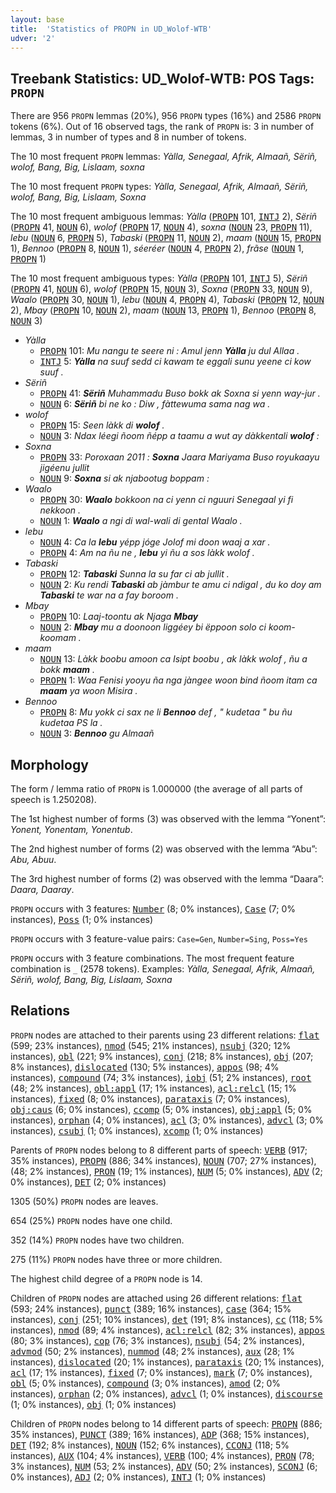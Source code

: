 ```yaml
---
layout: base
title:  'Statistics of PROPN in UD_Wolof-WTB'
udver: '2'
---
```


## Treebank Statistics: UD_Wolof-WTB: POS Tags: `PROPN`

There are 956 `PROPN` lemmas (20%), 956 `PROPN` types (16%) and 2586 `PROPN` tokens (6%).
Out of 16 observed tags, the rank of `PROPN` is: 3 in number of lemmas, 3 in number of types and 8 in number of tokens.

The 10 most frequent `PROPN` lemmas: <em>Yàlla, Senegaal, Afrik, Almaañ, Sëriñ, wolof, Bang, Big, Lislaam, soxna</em>

The 10 most frequent `PROPN` types:  <em>Yàlla, Senegaal, Afrik, Almaañ, Sëriñ, wolof, Bang, Big, Lislaam, Soxna</em>

The 10 most frequent ambiguous lemmas: <em>Yàlla</em> (<tt><a href="wo_wtb-pos-PROPN.html">PROPN</a></tt> 101, <tt><a href="wo_wtb-pos-INTJ.html">INTJ</a></tt> 2), <em>Sëriñ</em> (<tt><a href="wo_wtb-pos-PROPN.html">PROPN</a></tt> 41, <tt><a href="wo_wtb-pos-NOUN.html">NOUN</a></tt> 6), <em>wolof</em> (<tt><a href="wo_wtb-pos-PROPN.html">PROPN</a></tt> 17, <tt><a href="wo_wtb-pos-NOUN.html">NOUN</a></tt> 4), <em>soxna</em> (<tt><a href="wo_wtb-pos-NOUN.html">NOUN</a></tt> 23, <tt><a href="wo_wtb-pos-PROPN.html">PROPN</a></tt> 11), <em>lebu</em> (<tt><a href="wo_wtb-pos-NOUN.html">NOUN</a></tt> 6, <tt><a href="wo_wtb-pos-PROPN.html">PROPN</a></tt> 5), <em>Tabaski</em> (<tt><a href="wo_wtb-pos-PROPN.html">PROPN</a></tt> 11, <tt><a href="wo_wtb-pos-NOUN.html">NOUN</a></tt> 2), <em>maam</em> (<tt><a href="wo_wtb-pos-NOUN.html">NOUN</a></tt> 15, <tt><a href="wo_wtb-pos-PROPN.html">PROPN</a></tt> 1), <em>Bennoo</em> (<tt><a href="wo_wtb-pos-PROPN.html">PROPN</a></tt> 8, <tt><a href="wo_wtb-pos-NOUN.html">NOUN</a></tt> 1), <em>séeréer</em> (<tt><a href="wo_wtb-pos-NOUN.html">NOUN</a></tt> 4, <tt><a href="wo_wtb-pos-PROPN.html">PROPN</a></tt> 2), <em>frãse</em> (<tt><a href="wo_wtb-pos-NOUN.html">NOUN</a></tt> 1, <tt><a href="wo_wtb-pos-PROPN.html">PROPN</a></tt> 1)

The 10 most frequent ambiguous types:  <em>Yàlla</em> (<tt><a href="wo_wtb-pos-PROPN.html">PROPN</a></tt> 101, <tt><a href="wo_wtb-pos-INTJ.html">INTJ</a></tt> 5), <em>Sëriñ</em> (<tt><a href="wo_wtb-pos-PROPN.html">PROPN</a></tt> 41, <tt><a href="wo_wtb-pos-NOUN.html">NOUN</a></tt> 6), <em>wolof</em> (<tt><a href="wo_wtb-pos-PROPN.html">PROPN</a></tt> 15, <tt><a href="wo_wtb-pos-NOUN.html">NOUN</a></tt> 3), <em>Soxna</em> (<tt><a href="wo_wtb-pos-PROPN.html">PROPN</a></tt> 33, <tt><a href="wo_wtb-pos-NOUN.html">NOUN</a></tt> 9), <em>Waalo</em> (<tt><a href="wo_wtb-pos-PROPN.html">PROPN</a></tt> 30, <tt><a href="wo_wtb-pos-NOUN.html">NOUN</a></tt> 1), <em>lebu</em> (<tt><a href="wo_wtb-pos-NOUN.html">NOUN</a></tt> 4, <tt><a href="wo_wtb-pos-PROPN.html">PROPN</a></tt> 4), <em>Tabaski</em> (<tt><a href="wo_wtb-pos-PROPN.html">PROPN</a></tt> 12, <tt><a href="wo_wtb-pos-NOUN.html">NOUN</a></tt> 2), <em>Mbay</em> (<tt><a href="wo_wtb-pos-PROPN.html">PROPN</a></tt> 10, <tt><a href="wo_wtb-pos-NOUN.html">NOUN</a></tt> 2), <em>maam</em> (<tt><a href="wo_wtb-pos-NOUN.html">NOUN</a></tt> 13, <tt><a href="wo_wtb-pos-PROPN.html">PROPN</a></tt> 1), <em>Bennoo</em> (<tt><a href="wo_wtb-pos-PROPN.html">PROPN</a></tt> 8, <tt><a href="wo_wtb-pos-NOUN.html">NOUN</a></tt> 3)


* <em>Yàlla</em>
  * <tt><a href="wo_wtb-pos-PROPN.html">PROPN</a></tt> 101: <em>Mu nangu te seere ni : Amul jenn <b>Yàlla</b> ju dul Allaa .</em>
  * <tt><a href="wo_wtb-pos-INTJ.html">INTJ</a></tt> 5: <em><b>Yàlla</b> na suuf sedd ci kawam te eggali sunu yeene ci kow suuf .</em>
* <em>Sëriñ</em>
  * <tt><a href="wo_wtb-pos-PROPN.html">PROPN</a></tt> 41: <em><b>Sëriñ</b> Muhammadu Buso bokk ak Soxna si yenn way-jur .</em>
  * <tt><a href="wo_wtb-pos-NOUN.html">NOUN</a></tt> 6: <em><b>Sëriñ</b> bi ne ko : Diw , fàttewuma sama nag wa .</em>
* <em>wolof</em>
  * <tt><a href="wo_wtb-pos-PROPN.html">PROPN</a></tt> 15: <em>Seen làkk di <b>wolof</b> .</em>
  * <tt><a href="wo_wtb-pos-NOUN.html">NOUN</a></tt> 3: <em>Ndax léegi ñoom ñépp a taamu a wut ay dàkkentali <b>wolof</b> :</em>
* <em>Soxna</em>
  * <tt><a href="wo_wtb-pos-PROPN.html">PROPN</a></tt> 33: <em>Poroxaan 2011 : <b>Soxna</b> Jaara Mariyama Buso royukaayu jigéenu jullit</em>
  * <tt><a href="wo_wtb-pos-NOUN.html">NOUN</a></tt> 9: <em><b>Soxna</b> si ak njabootug boppam :</em>
* <em>Waalo</em>
  * <tt><a href="wo_wtb-pos-PROPN.html">PROPN</a></tt> 30: <em><b>Waalo</b> bokkoon na ci yenn ci nguuri Senegaal yi fi nekkoon .</em>
  * <tt><a href="wo_wtb-pos-NOUN.html">NOUN</a></tt> 1: <em><b>Waalo</b> a ngi di wal-wali di gental Waalo .</em>
* <em>lebu</em>
  * <tt><a href="wo_wtb-pos-NOUN.html">NOUN</a></tt> 4: <em>Ca la <b>lebu</b> yépp jóge Jolof mi doon waaj a xar .</em>
  * <tt><a href="wo_wtb-pos-PROPN.html">PROPN</a></tt> 4: <em>Am na ñu ne , <b>lebu</b> yi ñu a sos làkk wolof .</em>
* <em>Tabaski</em>
  * <tt><a href="wo_wtb-pos-PROPN.html">PROPN</a></tt> 12: <em><b>Tabaski</b> Sunna la su far ci ab jullit .</em>
  * <tt><a href="wo_wtb-pos-NOUN.html">NOUN</a></tt> 2: <em>Ku rendi <b>Tabaski</b> ab jàmbur te amu ci ndigal , du ko doy am <b>Tabaski</b> te war na a fay boroom .</em>
* <em>Mbay</em>
  * <tt><a href="wo_wtb-pos-PROPN.html">PROPN</a></tt> 10: <em>Laaj-toontu ak Njaga <b>Mbay</b></em>
  * <tt><a href="wo_wtb-pos-NOUN.html">NOUN</a></tt> 2: <em><b>Mbay</b> mu a doonoon liggéey bi ëppoon solo ci koom-koomam .</em>
* <em>maam</em>
  * <tt><a href="wo_wtb-pos-NOUN.html">NOUN</a></tt> 13: <em>Làkk boobu amoon ca Isipt boobu , ak làkk wolof , ñu a bokk <b>maam</b> .</em>
  * <tt><a href="wo_wtb-pos-PROPN.html">PROPN</a></tt> 1: <em>Waa Fenisi yooyu ña nga jàngee woon bind ñoom itam ca <b>maam</b> ya woon Misira .</em>
* <em>Bennoo</em>
  * <tt><a href="wo_wtb-pos-PROPN.html">PROPN</a></tt> 8: <em>Mu yokk ci sax ne li <b>Bennoo</b> def , " kudetaa " bu ñu kudetaa PS la .</em>
  * <tt><a href="wo_wtb-pos-NOUN.html">NOUN</a></tt> 3: <em><b>Bennoo</b> gu Almaañ</em>

## Morphology

The form / lemma ratio of `PROPN` is 1.000000 (the average of all parts of speech is 1.250208).

The 1st highest number of forms (3) was observed with the lemma “Yonent”: <em>Yonent, Yonentam, Yonentub</em>.

The 2nd highest number of forms (2) was observed with the lemma “Abu”: <em>Abu, Abuu</em>.

The 3rd highest number of forms (2) was observed with the lemma “Daara”: <em>Daara, Daaray</em>.

`PROPN` occurs with 3 features: <tt><a href="wo_wtb-feat-Number.html">Number</a></tt> (8; 0% instances), <tt><a href="wo_wtb-feat-Case.html">Case</a></tt> (7; 0% instances), <tt><a href="wo_wtb-feat-Poss.html">Poss</a></tt> (1; 0% instances)

`PROPN` occurs with 3 feature-value pairs: `Case=Gen`, `Number=Sing`, `Poss=Yes`

`PROPN` occurs with 3 feature combinations.
The most frequent feature combination is `_` (2578 tokens).
Examples: <em>Yàlla, Senegaal, Afrik, Almaañ, Sëriñ, wolof, Bang, Big, Lislaam, Soxna</em>


## Relations

`PROPN` nodes are attached to their parents using 23 different relations: <tt><a href="wo_wtb-dep-flat.html">flat</a></tt> (599; 23% instances), <tt><a href="wo_wtb-dep-nmod.html">nmod</a></tt> (545; 21% instances), <tt><a href="wo_wtb-dep-nsubj.html">nsubj</a></tt> (320; 12% instances), <tt><a href="wo_wtb-dep-obl.html">obl</a></tt> (221; 9% instances), <tt><a href="wo_wtb-dep-conj.html">conj</a></tt> (218; 8% instances), <tt><a href="wo_wtb-dep-obj.html">obj</a></tt> (207; 8% instances), <tt><a href="wo_wtb-dep-dislocated.html">dislocated</a></tt> (130; 5% instances), <tt><a href="wo_wtb-dep-appos.html">appos</a></tt> (98; 4% instances), <tt><a href="wo_wtb-dep-compound.html">compound</a></tt> (74; 3% instances), <tt><a href="wo_wtb-dep-iobj.html">iobj</a></tt> (51; 2% instances), <tt><a href="wo_wtb-dep-root.html">root</a></tt> (48; 2% instances), <tt><a href="wo_wtb-dep-obl-appl.html">obl:appl</a></tt> (17; 1% instances), <tt><a href="wo_wtb-dep-acl-relcl.html">acl:relcl</a></tt> (15; 1% instances), <tt><a href="wo_wtb-dep-fixed.html">fixed</a></tt> (8; 0% instances), <tt><a href="wo_wtb-dep-parataxis.html">parataxis</a></tt> (7; 0% instances), <tt><a href="wo_wtb-dep-obj-caus.html">obj:caus</a></tt> (6; 0% instances), <tt><a href="wo_wtb-dep-ccomp.html">ccomp</a></tt> (5; 0% instances), <tt><a href="wo_wtb-dep-obj-appl.html">obj:appl</a></tt> (5; 0% instances), <tt><a href="wo_wtb-dep-orphan.html">orphan</a></tt> (4; 0% instances), <tt><a href="wo_wtb-dep-acl.html">acl</a></tt> (3; 0% instances), <tt><a href="wo_wtb-dep-advcl.html">advcl</a></tt> (3; 0% instances), <tt><a href="wo_wtb-dep-csubj.html">csubj</a></tt> (1; 0% instances), <tt><a href="wo_wtb-dep-xcomp.html">xcomp</a></tt> (1; 0% instances)

Parents of `PROPN` nodes belong to 8 different parts of speech: <tt><a href="wo_wtb-pos-VERB.html">VERB</a></tt> (917; 35% instances), <tt><a href="wo_wtb-pos-PROPN.html">PROPN</a></tt> (886; 34% instances), <tt><a href="wo_wtb-pos-NOUN.html">NOUN</a></tt> (707; 27% instances),  (48; 2% instances), <tt><a href="wo_wtb-pos-PRON.html">PRON</a></tt> (19; 1% instances), <tt><a href="wo_wtb-pos-NUM.html">NUM</a></tt> (5; 0% instances), <tt><a href="wo_wtb-pos-ADV.html">ADV</a></tt> (2; 0% instances), <tt><a href="wo_wtb-pos-DET.html">DET</a></tt> (2; 0% instances)

1305 (50%) `PROPN` nodes are leaves.

654 (25%) `PROPN` nodes have one child.

352 (14%) `PROPN` nodes have two children.

275 (11%) `PROPN` nodes have three or more children.

The highest child degree of a `PROPN` node is 14.

Children of `PROPN` nodes are attached using 26 different relations: <tt><a href="wo_wtb-dep-flat.html">flat</a></tt> (593; 24% instances), <tt><a href="wo_wtb-dep-punct.html">punct</a></tt> (389; 16% instances), <tt><a href="wo_wtb-dep-case.html">case</a></tt> (364; 15% instances), <tt><a href="wo_wtb-dep-conj.html">conj</a></tt> (251; 10% instances), <tt><a href="wo_wtb-dep-det.html">det</a></tt> (191; 8% instances), <tt><a href="wo_wtb-dep-cc.html">cc</a></tt> (118; 5% instances), <tt><a href="wo_wtb-dep-nmod.html">nmod</a></tt> (89; 4% instances), <tt><a href="wo_wtb-dep-acl-relcl.html">acl:relcl</a></tt> (82; 3% instances), <tt><a href="wo_wtb-dep-appos.html">appos</a></tt> (80; 3% instances), <tt><a href="wo_wtb-dep-cop.html">cop</a></tt> (76; 3% instances), <tt><a href="wo_wtb-dep-nsubj.html">nsubj</a></tt> (54; 2% instances), <tt><a href="wo_wtb-dep-advmod.html">advmod</a></tt> (50; 2% instances), <tt><a href="wo_wtb-dep-nummod.html">nummod</a></tt> (48; 2% instances), <tt><a href="wo_wtb-dep-aux.html">aux</a></tt> (28; 1% instances), <tt><a href="wo_wtb-dep-dislocated.html">dislocated</a></tt> (20; 1% instances), <tt><a href="wo_wtb-dep-parataxis.html">parataxis</a></tt> (20; 1% instances), <tt><a href="wo_wtb-dep-acl.html">acl</a></tt> (17; 1% instances), <tt><a href="wo_wtb-dep-fixed.html">fixed</a></tt> (7; 0% instances), <tt><a href="wo_wtb-dep-mark.html">mark</a></tt> (7; 0% instances), <tt><a href="wo_wtb-dep-obl.html">obl</a></tt> (5; 0% instances), <tt><a href="wo_wtb-dep-compound.html">compound</a></tt> (3; 0% instances), <tt><a href="wo_wtb-dep-amod.html">amod</a></tt> (2; 0% instances), <tt><a href="wo_wtb-dep-orphan.html">orphan</a></tt> (2; 0% instances), <tt><a href="wo_wtb-dep-advcl.html">advcl</a></tt> (1; 0% instances), <tt><a href="wo_wtb-dep-discourse.html">discourse</a></tt> (1; 0% instances), <tt><a href="wo_wtb-dep-obj.html">obj</a></tt> (1; 0% instances)

Children of `PROPN` nodes belong to 14 different parts of speech: <tt><a href="wo_wtb-pos-PROPN.html">PROPN</a></tt> (886; 35% instances), <tt><a href="wo_wtb-pos-PUNCT.html">PUNCT</a></tt> (389; 16% instances), <tt><a href="wo_wtb-pos-ADP.html">ADP</a></tt> (368; 15% instances), <tt><a href="wo_wtb-pos-DET.html">DET</a></tt> (192; 8% instances), <tt><a href="wo_wtb-pos-NOUN.html">NOUN</a></tt> (152; 6% instances), <tt><a href="wo_wtb-pos-CCONJ.html">CCONJ</a></tt> (118; 5% instances), <tt><a href="wo_wtb-pos-AUX.html">AUX</a></tt> (104; 4% instances), <tt><a href="wo_wtb-pos-VERB.html">VERB</a></tt> (100; 4% instances), <tt><a href="wo_wtb-pos-PRON.html">PRON</a></tt> (78; 3% instances), <tt><a href="wo_wtb-pos-NUM.html">NUM</a></tt> (53; 2% instances), <tt><a href="wo_wtb-pos-ADV.html">ADV</a></tt> (50; 2% instances), <tt><a href="wo_wtb-pos-SCONJ.html">SCONJ</a></tt> (6; 0% instances), <tt><a href="wo_wtb-pos-ADJ.html">ADJ</a></tt> (2; 0% instances), <tt><a href="wo_wtb-pos-INTJ.html">INTJ</a></tt> (1; 0% instances)

